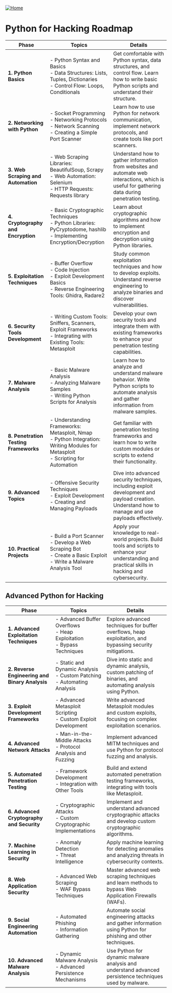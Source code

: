 [![Home](https://img.shields.io/badge/Home-blue?style=for-the-badge)](https://github.com/Artist-dk/Notes/)



# Python for Hacking Roadmap

| **Phase**                             | **Topics**                                                                                              | **Details**                                                                                                                                              |
|---------------------------------------|--------------------------------------------------------------------------------------------------------|----------------------------------------------------------------------------------------------------------------------------------------------------------|
| **1. Python Basics**                  | - Python Syntax and Basics<br>- Data Structures: Lists, Tuples, Dictionaries<br>- Control Flow: Loops, Conditionals | Get comfortable with Python syntax, data structures, and control flow. Learn how to write basic Python scripts and understand their structure. |
| **2. Networking with Python**          | - Socket Programming<br>- Networking Protocols<br>- Network Scanning<br>- Creating a Simple Port Scanner  | Learn how to use Python for network communication, implement network protocols, and create tools like port scanners.                                     |
| **3. Web Scraping and Automation**     | - Web Scraping Libraries: BeautifulSoup, Scrapy<br>- Web Automation: Selenium<br>- HTTP Requests: Requests library | Understand how to gather information from websites and automate web interactions, which is useful for gathering data during penetration testing.         |
| **4. Cryptography and Encryption**     | - Basic Cryptographic Techniques<br>- Python Libraries: PyCryptodome, hashlib<br>- Implementing Encryption/Decryption | Learn about cryptographic algorithms and how to implement encryption and decryption using Python libraries.                                             |
| **5. Exploitation Techniques**         | - Buffer Overflow<br>- Code Injection<br>- Exploit Development Basics<br>- Reverse Engineering Tools: Ghidra, Radare2 | Study common exploitation techniques and how to develop exploits. Understand reverse engineering to analyze binaries and discover vulnerabilities.       |
| **6. Security Tools Development**      | - Writing Custom Tools: Sniffers, Scanners, Exploit Frameworks<br>- Integrating with Existing Tools: Metasploit | Develop your own security tools and integrate them with existing frameworks to enhance your penetration testing capabilities.                            |
| **7. Malware Analysis**                | - Basic Malware Analysis<br>- Analyzing Malware Samples<br>- Writing Python Scripts for Analysis           | Learn how to analyze and understand malware behavior. Write Python scripts to automate analysis and gather information from malware samples.             |
| **8. Penetration Testing Frameworks**  | - Understanding Frameworks: Metasploit, Nmap<br>- Python Integration: Writing Modules for Metasploit<br>- Scripting for Automation | Get familiar with penetration testing frameworks and learn how to write custom modules or scripts to extend their functionality.                          |
| **9. Advanced Topics**                 | - Offensive Security Techniques<br>- Exploit Development<br>- Creating and Managing Payloads                 | Dive into advanced security techniques, including exploit development and payload creation. Understand how to manage and use payloads effectively.        |
| **10. Practical Projects**             | - Build a Port Scanner<br>- Develop a Web Scraping Bot<br>- Create a Basic Exploit<br>- Write a Malware Analysis Tool | Apply your knowledge to real-world projects. Build tools and scripts to enhance your understanding and practical skills in hacking and cybersecurity. |

## Advanced Python for Hacking

| **Phase**                             | **Topics**                                                                                              | **Details**                                                                                                                                              |
|---------------------------------------|--------------------------------------------------------------------------------------------------------|----------------------------------------------------------------------------------------------------------------------------------------------------------|
| **1. Advanced Exploitation Techniques** | - Advanced Buffer Overflows<br>- Heap Exploitation<br>- Bypass Techniques                                | Explore advanced techniques for buffer overflows, heap exploitation, and bypassing security mitigations.                                              |
| **2. Reverse Engineering and Binary Analysis** | - Static and Dynamic Analysis<br>- Custom Patching<br>- Automating Analysis                               | Dive into static and dynamic analysis, custom patching of binaries, and automating analysis using Python.                                              |
| **3. Exploit Development Frameworks** | - Advanced Metasploit Scripting<br>- Custom Exploit Development                                          | Write advanced Metasploit modules and custom exploits, focusing on complex exploitation scenarios.                                                     |
| **4. Advanced Network Attacks**        | - Man-in-the-Middle Attacks<br>- Protocol Analysis and Fuzzing                                           | Implement advanced MITM techniques and use Python for protocol fuzzing and analysis.                                                                     |
| **5. Automated Penetration Testing**    | - Framework Development<br>- Integration with Other Tools                                              | Build and extend automated penetration testing frameworks, integrating with tools like Metasploit.                                                      |
| **6. Advanced Cryptography and Security** | - Cryptographic Attacks<br>- Custom Cryptographic Implementations                                        | Implement and understand advanced cryptographic attacks and develop custom cryptographic algorithms.                                                     |
| **7. Machine Learning in Security**    | - Anomaly Detection<br>- Threat Intelligence                                                             | Apply machine learning for detecting anomalies and analyzing threats in cybersecurity contexts.                                                          |
| **8. Web Application Security**        | - Advanced Web Scraping<br>- WAF Bypass Techniques                                                      | Master advanced web scraping techniques and learn methods to bypass Web Application Firewalls (WAFs).                                                    |
| **9. Social Engineering Automation**    | - Automated Phishing<br>- Information Gathering                                                           | Automate social engineering attacks and gather information using Python for phishing and other techniques.                                              |
| **10. Advanced Malware Analysis**      | - Dynamic Malware Analysis<br>- Advanced Persistence Mechanisms                                         | Use Python for dynamic malware analysis and understand advanced persistence techniques used by malware.                                                 |

